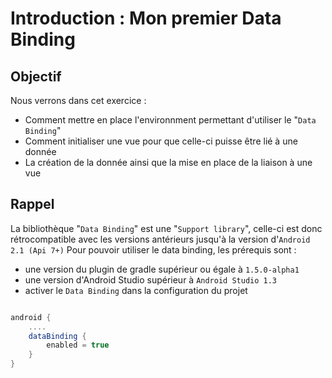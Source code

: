 # Introduction : Mon premier Data Binding

## Objectif

Nous verrons dans cet exercice :

* Comment mettre en place l'environnment permettant d'utiliser le "`Data Binding`"
* Comment initialiser une vue pour que celle-ci puisse être lié à une donnée
* La création de la donnée ainsi que la mise en place de la liaison à une vue

## Rappel

La bibliothèque "`Data Binding`" est une "`Support library`", celle-ci est donc rétrocompatible avec les versions antérieurs jusqu'à la version d'`Android 2.1 (Api 7+)`
Pour pouvoir utiliser le data binding, les prérequis sont :

* une version du plugin de gradle supérieur ou égale à `1.5.0-alpha1`
* une version d'Android Studio supérieur à `Android Studio 1.3` 
* activer le `Data Binding` dans la configuration du projet 

```groovy

android {
    ....
    dataBinding {
        enabled = true
    }
}
```